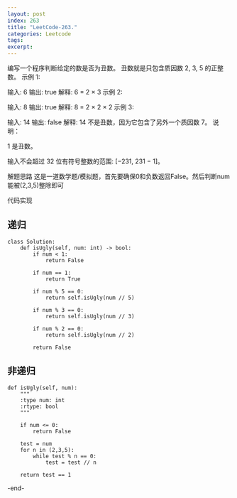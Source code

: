 ```yaml
---
layout: post
index: 263
title: "LeetCode-263."
categories: Leetcode
tags: 
excerpt: 
---
```


编写一个程序判断给定的数是否为丑数。
丑数就是只包含质因数 2, 3, 5 的正整数。
示例 1:

输入: 6
输出: true
解释: 6 = 2 × 3
示例 2:

输入: 8
输出: true
解释: 8 = 2 × 2 × 2
示例 3:

输入: 14
输出: false 
解释: 14 不是丑数，因为它包含了另外一个质因数 7。
说明：

1 是丑数。

输入不会超过 32 位有符号整数的范围: [−231, 231 − 1]。

解题思路
这是一道数学题/模拟题，首先要确保0和负数返回False。然后判断num能被(2,3,5)整除即可

代码实现

## 递归

```
class Solution:
    def isUgly(self, num: int) -> bool:
        if num < 1:
            return False
    
        if num == 1:
            return True
            
        if num % 5 == 0:
            return self.isUgly(num // 5)
            
        if num % 3 == 0:
            return self.isUgly(num // 3)
            
        if num % 2 == 0:
            return self.isUgly(num // 2)
            
        return False
```

## 非递归

```
def isUgly(self, num):
    """
    :type num: int
    :rtype: bool
    """

    if num <= 0:
        return False

    test = num
    for n in (2,3,5):
        while test % n == 0:
            test = test // n

    return test == 1
```

-end-
